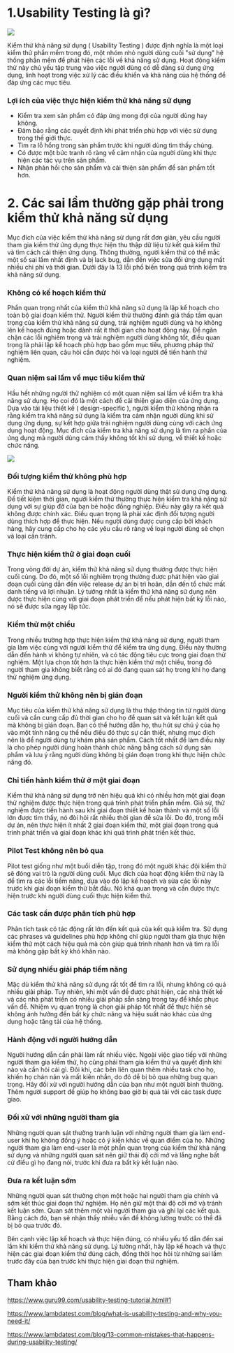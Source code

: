 # **1.Usability Testing là gì?**

![](https://images.viblo.asia/b8a0cfe8-2b87-4aa3-ab25-35f78fb1ac7b.jpg)

Kiểm thử khả năng sử dụng ( Usability Testing ) được định nghĩa là một loại kiểm thử phần mềm trong đó, một nhóm nhỏ người dùng cuối "sử dụng" hệ thống phần mềm để phát hiện các lỗi về khả năng sử dụng. Hoạt động kiểm thử này chủ yếu tập trung vào việc người dùng có dễ dàng sử dụng ứng dụng, linh hoạt trong việc xử lý các điều khiển và khả năng của hệ thống để đáp ứng các mục tiêu.

### **Lợi ích của việc thực hiện kiểm thử khả năng sử dụng**

* Kiểm tra xem sản phẩm có đáp ứng mong đợi của người dùng hay không.
* Đảm bảo rằng các quyết định khi phát triển phù hợp với việc sử dụng trong thế giới thực.
* Tìm ra lỗ hổng trong sản phẩm trước khi người dùng tìm thấy chúng.
* Có được một bức tranh rõ ràng về cảm nhận của người dùng khi thực hiện các tác vụ trên sản phẩm.
* Nhận phản hồi cho sản phẩm và cải thiện sản phẩm để sản phẩm tốt hơn.

# **2. Các sai lầm thường gặp phải trong kiểm thử khả năng sử dụng**

Mục đích của việc kiểm thử khả năng sử dụng rất đơn giản, yêu cầu người tham gia kiểm thử ứng dụng thực hiện thu thập dữ liệu từ kết quả kiểm thử và tìm cách cải thiện ứng dụng. Thông thường, người kiểm thử có thể mắc một số sai lầm nhất định và bị lack bug, dẫn đến việc sửa đổi ứng dụng mất nhiều chi phí và thời gian.
Dưới đây là 13 lỗi phổ biến trong quá trình kiểm tra khả năng sử dụng.

### **Không có kế hoạch kiểm thử**

Phần quan trọng nhất của kiểm thử khả năng sử dụng là lập kế hoạch cho toàn bộ giai đoạn kiểm thử. Người kiểm thử thường đánh giá thấp tầm quan trọng của kiểm thử khả năng sử dụng, trải nghiệm người dùng và họ không lên kế hoạch đúng hoặc dành rất ít thời gian cho hoạt động này.
Để ngăn chặn các lỗi nghiêm trọng và trải nghiệm người dùng không tốt, điều quan trọng là phải lập kế hoạch phù hợp bao gồm mục tiêu, phương pháp thử nghiệm liên quan, câu hỏi cần được hỏi và loại người để tiến hành thử nghiệm.

### **Quan niệm sai lầm về mục tiêu kiểm thử**

Hầu hết những người thử nghiệm có một quan niệm sai lầm về kiểm tra khả năng sử dụng. Họ coi đó là một cách để cải thiện giao diện của ứng dụng. 
Dựa vào tài liệu thiết kế  ( design-specific ), người kiểm thử không nhận ra rằng kiểm tra khả năng sử dụng là kiểm tra cảm nhận người dùng khi sử dụng ứng dụng, sự kết hợp giữa trải nghiệm người dùng cùng với cách ứng dụng hoạt động. Mục đích của kiểm tra khả năng sử dụng là tìm ra phần của ứng dụng mà người dùng cảm thấy không tốt khi sử dụng, về thiết kế hoặc chức năng.

![](https://images.viblo.asia/4865801a-05ff-4a30-8aef-46c37db3ddb8.png)

### **Đối tượng kiểm thử không phù hợp**

Kiểm thử khả năng sử dụng là hoạt động người dùng thật sử dụng ứng dụng. Để tiết kiệm thời gian, người kiểm thử thường thực hiện kiểm tra khả năng sử dụng với sự giúp đỡ của bạn bè hoặc đồng nghiệp. Điều này gây ra kết quả không được chính xác. Điều quan trọng là phải xác định đối tượng người dùng thích hợp để thực hiện. Nếu người dùng được cung cấp bởi khách hàng, hãy cung cấp cho họ các yêu cầu rõ ràng về loại người dùng sẽ chọn và loại cần tránh.

### **Thực hiện kiểm thử ở giai đoạn cuối**

Trong vòng đời dự án, kiểm thử khả năng sử dụng thường được thực hiện cuối cùng. Do đó, một số lỗi nghiêm trọng thường được phát hiện vào giai đoạn cuối cùng dẫn đến việc release dự án bị trì hoãn, dẫn đến tổ chức mất danh tiếng và lợi nhuận.
Lý tưởng nhất là kiểm thử khả năng sử dụng nên được thực hiện cùng với giai đoạn phát triển để nếu phát hiện bất kỳ lỗi nào, nó sẽ được sửa ngay lập tức.

### **Kiểm thử một chiều**

Trong nhiều trường hợp thực hiện kiểm thử khả năng sử dụng, người tham gia làm việc cùng với người kiểm thử để kiểm tra ứng dụng. Điều này thường dẫn đến hành vi không tự nhiên, và có tác động tiêu cực trong giai đoạn thử nghiệm. Một lựa chọn tốt hơn là thực hiện kiểm thử một chiều, trong đó người tham gia không biết rằng có  ai đó đang quan sát họ trong khi họ đang thử nghiệm ứng dụng.

### **Người kiểm thử không nên bị gián đoạn**

Mục tiêu của kiểm thử khả năng sử dụng là thu thập thông tin từ người dùng cuối và cần cung cấp đủ thời gian cho họ để quan sát và kết luận kết quả mà không bị gián đoạn. Bạn có thể hướng dẫn họ, thu hút sự chú ý của họ vào một tính năng cụ thể nếu điều đó thực sự cần thiết, nhưng mục đích nên là để người dùng tự khám phá sản phẩm. 
Cách tốt nhất để làm điều này là cho phép người dùng hoàn thành chức năng bằng cách sử dụng sản phẩm và lưu ý rằng người dùng không bị gián đoạn trong khi thực hiện chức năng đó.

### **Chỉ tiến hành kiểm thử ở một giai đoạn**

Kiểm thử khả năng sử dụng trở nên hiệu quả khi có nhiều hơn một giai đoạn thử nghiệm được thực hiện trong quá trình phát triển phần mềm. Giả sử, thử nghiệm được tiến hành sau khi giai đoạn thiết kế hoàn thành và một số lỗi lớn được tìm thấy, nó đòi hỏi rất nhiều thời gian để sửa lỗi. Do đó, trong mỗi dự án, nên thực hiện ít nhất 2 giai đoạn kiểm thử, một giai đoạn trong quá trình phát triển và giai đoạn khác khi quá trình phát triển kết thúc.

### **Pilot Test không nên bỏ qua**
Pilot test giống như một buổi diễn tập, trong đó một người khác đội kiểm thử sẽ đóng vai trò là người dùng cuối. Mục đích của hoạt động kiểm thử này là để tìm ra các lỗi tiềm năng, dựa vào đó lập kế hoạch và sửa các lỗi này trước khi giai đoạn kiểm thử bắt đầu. Nó khá quan trọng và cần được thực hiện trước khi người dùng cuối thực hiện kiểm thử.

### **Các task cần được phân tích phù hợp**

Phân tích task có tác động rất lớn đến kết quả của kết quả kiểm tra. Sử dụng các phrases và guidelines phù hợp không chỉ giúp người tham gia thực hiện kiểm thử một cách hiệu quả mà còn giúp quá trình nhanh hơn và tìm ra lỗi mà không gặp bất kỳ khó khăn nào.

### **Sử dụng nhiều giải pháp tiềm năng**
Mặc dù kiểm thử khả năng sử dụng rất tốt để tìm ra lỗi, nhưng không có quá nhiều giải pháp. Tuy nhiên, khi một vấn đề được phát hiện, các nhà thiết kế và các nhà phát triển có nhiều giải pháp sẵn sàng trong tay để khắc phục vấn đề. Nhiệm vụ quan trọng là chọn giải pháp tốt nhất để thực hiện sẽ không ảnh hưởng đến bất kỳ chức năng và hiệu suất nào khác của ứng dụng hoặc tăng tải của hệ thống.

### **Hành động với người hướng dẫn**

Người hướng dẫn cần phải làm rất nhiều việc. Ngoài việc giao tiếp với những người tham gia kiểm thử, họ cũng phải tham gia kiểm thử và quyết định khi nào và cần hỏi cái gì. Đôi khi, các bên liên quan thêm nhiều task cho họ, khiến họ chán nản và mất kiên nhẫn, do đó dễ bị bỏ qua những bug quan trọng.  Hãy đối xử với người hướng dẫn của bạn như một người bình thường. Thêm người support để giúp họ không bao giờ bị quá tải với các task được giao.

### **Đối xử với những người tham gia**
Những người quan sát thường tranh luận với những người tham gia làm end-user khi họ không đồng ý hoặc có ý kiến khác về quan điểm của họ. Những người tham gia làm end-user là một phần quan trọng của kiểm thử khả năng sử dụng và những người quan sát nên giữ thái độ cởi mở và lắng nghe bất cứ điều gì họ đang nói, trước khi đưa ra bất kỳ kết luận nào.

### **Đưa ra kết luận sớm**
Những người quan sát thường chọn một hoặc hai người tham gia chính và sớm  kết thúc giai đoạn thử nghiệm. Họ nên giữ một thái độ cởi mở và tránh kết luận sớm. Quan sát thêm một vài người tham gia và ghi lại các kết quả. Bằng cách đó, bạn sẽ nhận thấy nhiều vấn đề không lường trước có thể đã bị bỏ qua trước đó.


Bên cạnh việc lập kế hoạch và thực hiện đúng, có nhiều yếu tố dẫn đến sai lầm khi kiểm thử khả năng sử dụng. Lý tưởng nhất, hãy lập kế hoạch và thực hiện các giai đoạn kiểm thử đúng cách, đồng thời học hỏi từ những sai lầm trước đây của bạn trước khi thực hiện giai đoạn thử nghiệm.


## **Tham khảo** 

https://www.guru99.com/usability-testing-tutorial.html#1

https://www.lambdatest.com/blog/what-is-usability-testing-and-why-you-need-it/

https://www.lambdatest.com/blog/13-common-mistakes-that-happens-during-usability-testing/